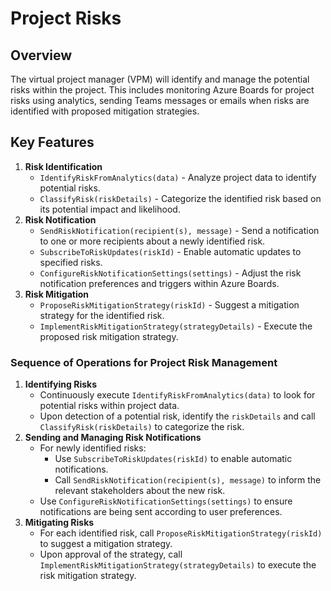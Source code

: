 # Project Risks

## Overview

The virtual project manager (VPM) will identify and manage the potential risks within the project. This includes monitoring Azure Boards for project risks using analytics, sending Teams messages or emails when risks are identified with proposed mitigation strategies.

## Key Features

1. **Risk Identification**
   - `IdentifyRiskFromAnalytics(data)` - Analyze project data to identify potential risks.
   - `ClassifyRisk(riskDetails)` - Categorize the identified risk based on its potential impact and likelihood.
2. **Risk Notification**
   - `SendRiskNotification(recipient(s), message)` - Send a notification to one or more recipients about a newly identified risk.
   - `SubscribeToRiskUpdates(riskId)` - Enable automatic updates to specified risks.
   - `ConfigureRiskNotificationSettings(settings)` - Adjust the risk notification preferences and triggers within Azure Boards.
3. **Risk Mitigation**
   - `ProposeRiskMitigationStrategy(riskId)` - Suggest a mitigation strategy for the identified risk.
   - `ImplementRiskMitigationStrategy(strategyDetails)` - Execute the proposed risk mitigation strategy.

### Sequence of Operations for Project Risk Management

1. **Identifying Risks**
   - Continuously execute `IdentifyRiskFromAnalytics(data)` to look for potential risks within project data.
   - Upon detection of a potential risk, identify the `riskDetails` and call `ClassifyRisk(riskDetails)` to categorize the risk.
2. **Sending and Managing Risk Notifications**
   - For newly identified risks:
     - Use `SubscribeToRiskUpdates(riskId)` to enable automatic notifications.
     - Call `SendRiskNotification(recipient(s), message)` to inform the relevant stakeholders about the new risk.
   - Use `ConfigureRiskNotificationSettings(settings)` to ensure notifications are being sent according to user preferences.
3. **Mitigating Risks**
   - For each identified risk, call `ProposeRiskMitigationStrategy(riskId)` to suggest a mitigation strategy.
   - Upon approval of the strategy, call `ImplementRiskMitigationStrategy(strategyDetails)` to execute the risk mitigation strategy.
